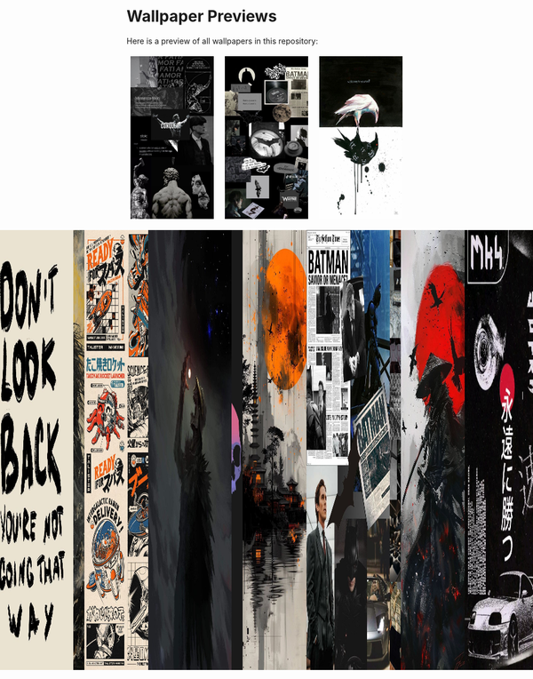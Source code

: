 # Wallpaper Previews

Here is a preview of all wallpapers in this repository:

<div style='display: flex; flex-wrap: wrap; gap: 10px; justify-content: center;'>
<img src='0036d13f6d7c8a1be39fad6a98faad17.jpg' alt='img' width='150px' style='margin: 5px;'><img src='02e3a7786da518df81e63ecc3c0b35a1.jpg' alt='img' width='150px' style='margin: 5px;'><img src='035f1cc7589ba553deaa8646bd92dedf.jpg' alt='img' width='150px' style='margin: 5px;'>
<div style='display: flex; gap: 10px; justify-content: center;'>
<img src='0553aa0185b5faf2b7a6134eb9b3ac89.jpg' alt='img' width='150px' style='margin: 5px;'><img src='0696bc71f853a48671e5c02a844475b9.jpg' alt='img' width='150px' style='margin: 5px;'><img src='09695cfd5334f31a961b638696a6e210.jpg' alt='img' width='150px' style='margin: 5px;'>
<div style='display: flex; gap: 10px; justify-content: center;'>
<img src='0aa0b51e47727913e3493bf3ca171a7b.jpg' alt='img' width='150px' style='margin: 5px;'><img src='0aeb841055df25bb06ccfb889bcf6b47.jpg' alt='img' width='150px' style='margin: 5px;'><img src='0b456294ed7d443c0316dd5e6a96b250.jpg' alt='img' width='150px' style='margin: 5px;'>
<div style='display: flex; gap: 10px; justify-content: center;'>
<img src='0b7dc55846971b26384de652f168055a.jpg' alt='img' width='150px' style='margin: 5px;'><img src='1365571.jpg' alt='img' width='150px' style='margin: 5px;'><img src='1409f4030430f775bf17f531e22cdccb.jpg' alt='img' width='150px' style='margin: 5px;'>
<div style='display: flex; gap: 10px; justify-content: center;'>
<img src='14b079c7543448140c43971783b27972.jpg' alt='img' width='150px' style='margin: 5px;'><img src='1621656136143.jpg' alt='img' width='150px' style='margin: 5px;'><img src='1699940734152.jpg' alt='img' width='150px' style='margin: 5px;'>
<div style='display: flex; gap: 10px; justify-content: center;'>
<img src='194b1078389ddc132cf8d1901ed00b4e.jpg' alt='img' width='150px' style='margin: 5px;'><img src='19602.jpg' alt='img' width='150px' style='margin: 5px;'><img src='1a8420455af60e0bbf8a711599e74cc2.jpg' alt='img' width='150px' style='margin: 5px;'>
<div style='display: flex; gap: 10px; justify-content: center;'>
<img src='1b8a1f2d057f142df897bd80857d1707.jpg' alt='img' width='150px' style='margin: 5px;'><img src='1e60836e854261ebdcfcfed9a0c89817.jpg' alt='img' width='150px' style='margin: 5px;'><img src='1e886da9d3c1eca8fc2a54ef7c6f425c.jpg' alt='img' width='150px' style='margin: 5px;'>
<div style='display: flex; gap: 10px; justify-content: center;'>
<img src='1f617afa20a8f361ae6d7636c41ccd13.jpg' alt='img' width='150px' style='margin: 5px;'><img src='20241029_110256.jpg' alt='img' width='150px' style='margin: 5px;'><img src='2041bf4023d76020270d8ab91e0c3919.jpg' alt='img' width='150px' style='margin: 5px;'>
<div style='display: flex; gap: 10px; justify-content: center;'>
<img src='20530085.jpg' alt='img' width='150px' style='margin: 5px;'><img src='20e0c8c50ba79a6e6f075fc5f189a0011b47385e335909b11c3a13db6929c7f70.0.jpg' alt='img' width='150px' style='margin: 5px;'><img src='2117c4c32d774fc6176c5f876ed17436.jpg' alt='img' width='150px' style='margin: 5px;'>
<div style='display: flex; gap: 10px; justify-content: center;'>
<img src='2197ae45cf7c380c7d2d8bfead87008e.jpg' alt='img' width='150px' style='margin: 5px;'><img src='236e5af3426b5e01ac1e6948712721a7.jpg' alt='img' width='150px' style='margin: 5px;'><img src='2595b230af36c17099add6163238c053.jpg' alt='img' width='150px' style='margin: 5px;'>
<div style='display: flex; gap: 10px; justify-content: center;'>
<img src='262a75c916e2515aaef259a13037684e.jpg' alt='img' width='150px' style='margin: 5px;'><img src='29a5f854a3def26a75c8b3fa42f908f6.jpg' alt='img' width='150px' style='margin: 5px;'><img src='2b7807c0bca1a191f695c8c117c28d26.jpg' alt='img' width='150px' style='margin: 5px;'>
<div style='display: flex; gap: 10px; justify-content: center;'>
<img src='2eaf30ba1c026360e47d1c9443f01313.jpg' alt='img' width='150px' style='margin: 5px;'><img src='2oxn2mjk4i9d1.jpeg' alt='img' width='150px' style='margin: 5px;'><img src='311ef31377cc5c77b1c5d7f039306f8f.jpg' alt='img' width='150px' style='margin: 5px;'>
<div style='display: flex; gap: 10px; justify-content: center;'>
<img src='3151b98716640fd76fff75295df5a38c.jpg' alt='img' width='150px' style='margin: 5px;'><img src='319289d81202eebb8c27b027ad33e64c.jpg' alt='img' width='150px' style='margin: 5px;'><img src='320d1ab84b28262989cd28bded1c894d.jpg' alt='img' width='150px' style='margin: 5px;'>
<div style='display: flex; gap: 10px; justify-content: center;'>
<img src='32347bc026f798bf3c8dbfdbbed7c40c.jpg' alt='img' width='150px' style='margin: 5px;'><img src='32352de40dd5e00aa19cace823ed6058.jpg' alt='img' width='150px' style='margin: 5px;'><img src='3440d6269ee37964189cab4390203991.jpg' alt='img' width='150px' style='margin: 5px;'>
<div style='display: flex; gap: 10px; justify-content: center;'>
<img src='361f0d561997b2608a81d6a0e95ff1ba.jpg' alt='img' width='150px' style='margin: 5px;'><img src='367cdf12ff2fa044e907aef2ffcd336a.jpg' alt='img' width='150px' style='margin: 5px;'><img src='36a9b7e853e6b44a9aa91d0c107cfea6.jpg' alt='img' width='150px' style='margin: 5px;'>
<div style='display: flex; gap: 10px; justify-content: center;'>
<img src='37f521521ef6fedb879eaa6e15f46b74.jpg' alt='img' width='150px' style='margin: 5px;'><img src='3a7523454bdc4e716c2c9a3c9df72a7f.jpg' alt='img' width='150px' style='margin: 5px;'><img src='3c587b09ff80082dcb9091c45963c487.jpg' alt='img' width='150px' style='margin: 5px;'>
<div style='display: flex; gap: 10px; justify-content: center;'>
<img src='3d1444242d94e899495ab53e2646f9a3.jpg' alt='img' width='150px' style='margin: 5px;'><img src='3e4d092f71623e1f5d97a9fe6d125375.jpg' alt='img' width='150px' style='margin: 5px;'><img src='4143be7f9c09089a950efd3396fe7856.jpg' alt='img' width='150px' style='margin: 5px;'>
<div style='display: flex; gap: 10px; justify-content: center;'>
<img src='417e6733413573eae219202577d531fb.jpg' alt='img' width='150px' style='margin: 5px;'><img src='438a56ee3f6ccaaf5fd435fad4ce4dc2.jpg' alt='img' width='150px' style='margin: 5px;'><img src='43c5d9d16bad5eb0e1a44bbb0ec49189.jpg' alt='img' width='150px' style='margin: 5px;'>
<div style='display: flex; gap: 10px; justify-content: center;'>
<img src='43e995a3ebaf6b036e71d857461c7df5.jpg' alt='img' width='150px' style='margin: 5px;'><img src='45550b8b84aaad5af676225fce7518c2.jpg' alt='img' width='150px' style='margin: 5px;'><img src='48b32523d9db57d00eabdd2eb378bcb5.jpg' alt='img' width='150px' style='margin: 5px;'>
<div style='display: flex; gap: 10px; justify-content: center;'>
<img src='4ae2855bae4d0a27a6b50124527e4361.jpg' alt='img' width='150px' style='margin: 5px;'><img src='4c41b188d10e55d2ffc651f6c7cfc31f.jpg' alt='img' width='150px' style='margin: 5px;'><img src='4e0a42d464191bf1aea3f58bfa7c71c0.jpg' alt='img' width='150px' style='margin: 5px;'>
<div style='display: flex; gap: 10px; justify-content: center;'>
<img src='512ae729defa120e06e74322aacd5972.jpg' alt='img' width='150px' style='margin: 5px;'><img src='537077c86c99c266bc5e5ed77ac032b3.jpg' alt='img' width='150px' style='margin: 5px;'><img src='54e48b1950d8c72393661feda2049351.jpg' alt='img' width='150px' style='margin: 5px;'>
<div style='display: flex; gap: 10px; justify-content: center;'>
<img src='552150e54631896110bfa7fbc13d3f9a.jpg' alt='img' width='150px' style='margin: 5px;'><img src='55912cf03c647b99b1dd1cd3252fc8e1.jpg' alt='img' width='150px' style='margin: 5px;'><img src='55ca4f7cb65d05e41ffaf6bb7f4d2541.jpg' alt='img' width='150px' style='margin: 5px;'>
<div style='display: flex; gap: 10px; justify-content: center;'>
<img src='560e6e53621d201f69b8ba0554e085a5.jpg' alt='img' width='150px' style='margin: 5px;'><img src='56da8280e88230579be4297e8605ebd0.jpg' alt='img' width='150px' style='margin: 5px;'><img src='58a367791a1ecf76058aec4f7613ef9b.jpg' alt='img' width='150px' style='margin: 5px;'>
<div style='display: flex; gap: 10px; justify-content: center;'>
<img src='5902c8bbef59c6b9c6f6556a30aa84a8.jpg' alt='img' width='150px' style='margin: 5px;'><img src='595623542e90905c6a78fddf2452ce61.jpg' alt='img' width='150px' style='margin: 5px;'><img src='5c033a0e2ca7d30d933056283509b9f2.jpg' alt='img' width='150px' style='margin: 5px;'>
<div style='display: flex; gap: 10px; justify-content: center;'>
<img src='5ca747ca4b8b6be2eeb0012cdfa02f74.jpg' alt='img' width='150px' style='margin: 5px;'><img src='5d062fbf17d5740b5579a65f969e0bd2.jpg' alt='img' width='150px' style='margin: 5px;'><img src='62f9874c2f824ab10e688e95e22f7532.jpg' alt='img' width='150px' style='margin: 5px;'>
<div style='display: flex; gap: 10px; justify-content: center;'>
<img src='6365c84a1708c2f84888da90c2359c48.jpg' alt='img' width='150px' style='margin: 5px;'><img src='664628cf50e1590e91765586e6a1dc40.jpg' alt='img' width='150px' style='margin: 5px;'><img src='66491ba6df4de1500413089e0212a8ee.jpg' alt='img' width='150px' style='margin: 5px;'>
<div style='display: flex; gap: 10px; justify-content: center;'>
<img src='674249235af8c9dd8701970fbffeccb0.jpg' alt='img' width='150px' style='margin: 5px;'><img src='675af5d804b5631a368a4d857fa57276.jpg' alt='img' width='150px' style='margin: 5px;'><img src='693ad54fa5a67f2eba0e15ca58da0af2.jpg' alt='img' width='150px' style='margin: 5px;'>
<div style='display: flex; gap: 10px; justify-content: center;'>
<img src='6984b33e06d6b2505eee335054a3c7c0.jpg' alt='img' width='150px' style='margin: 5px;'><img src='6e19a13d1558a3d29cf53ab29b7da83f.jpg' alt='img' width='150px' style='margin: 5px;'><img src='6e84367060d1fb9065eb4d6f30dd8ea9.jpg' alt='img' width='150px' style='margin: 5px;'>
<div style='display: flex; gap: 10px; justify-content: center;'>
<img src='72144ea0bceb31dc89ad956d2d735ead.jpg' alt='img' width='150px' style='margin: 5px;'><img src='729c27c888ca6246c2dc844f9d9ae8b7.jpg' alt='img' width='150px' style='margin: 5px;'><img src='73efd9c6e5deb7e4dc394f334a280484.jpg' alt='img' width='150px' style='margin: 5px;'>
<div style='display: flex; gap: 10px; justify-content: center;'>
<img src='74e2e638e0a2e0da4c90cd6355dfd418.jpg' alt='img' width='150px' style='margin: 5px;'><img src='75e9284b0b84d13de73f746f3236b91a.jpg' alt='img' width='150px' style='margin: 5px;'><img src='764757b4f0e7673ea18a41d1b3a267aa.jpg' alt='img' width='150px' style='margin: 5px;'>
<div style='display: flex; gap: 10px; justify-content: center;'>
<img src='764f921c54910bbf5535faad06dccbb5.jpg' alt='img' width='150px' style='margin: 5px;'><img src='77ec615e10abd570e06836ff3582c07a.jpg' alt='img' width='150px' style='margin: 5px;'><img src='7c8c0e97a3633ee1f8a49b40a4336b07.jpg' alt='img' width='150px' style='margin: 5px;'>
<div style='display: flex; gap: 10px; justify-content: center;'>
<img src='80069a1b361ec8e78d8d14b086b428a3.jpg' alt='img' width='150px' style='margin: 5px;'><img src='80b15276026c00e399ab4a7ef57ec394.jpg' alt='img' width='150px' style='margin: 5px;'><img src='8196f467dec71f36d4488b8a671b3289.jpg' alt='img' width='150px' style='margin: 5px;'>
<div style='display: flex; gap: 10px; justify-content: center;'>
<img src='854f727d8c725d7ff31ebd167a1c5417.jpg' alt='img' width='150px' style='margin: 5px;'><img src='857f04de8a00659501196efe747f3c7d.jpg' alt='img' width='150px' style='margin: 5px;'><img src='877bea8d8910934e9044628f90d16181.jpg' alt='img' width='150px' style='margin: 5px;'>
<div style='display: flex; gap: 10px; justify-content: center;'>
<img src='87898bfa813ac57cd983948c6dd25549.jpg' alt='img' width='150px' style='margin: 5px;'><img src='8bc8caaac970dd3536e0c8d8aab486d2.jpg' alt='img' width='150px' style='margin: 5px;'><img src='8c16bde8097d675297e0cc5d8e715c51.jpg' alt='img' width='150px' style='margin: 5px;'>
<div style='display: flex; gap: 10px; justify-content: center;'>
<img src='8c637dbc7af1566cda3bbf119d3d27d9.jpg' alt='img' width='150px' style='margin: 5px;'><img src='8d737874182c40aee270e77032a6f02a.jpg' alt='img' width='150px' style='margin: 5px;'><img src='8f0430959b210e295bae1857cd6d4a67.jpg' alt='img' width='150px' style='margin: 5px;'>
<div style='display: flex; gap: 10px; justify-content: center;'>
<img src='92d189aa0002422becbc57e6ed2fa64a.jpg' alt='img' width='150px' style='margin: 5px;'><img src='948ec9d81b409d945b9e7bf79830febd.jpg' alt='img' width='150px' style='margin: 5px;'><img src='960fbd2545d833ec59b6654d69a9be4b.jpg' alt='img' width='150px' style='margin: 5px;'>
<div style='display: flex; gap: 10px; justify-content: center;'>
<img src='98d2648cbf8c830e4310a2fcbd45d3b9.jpg' alt='img' width='150px' style='margin: 5px;'><img src='995fc95d92e5ba2eea743bdef15854cc.jpg' alt='img' width='150px' style='margin: 5px;'><img src='9a5706592edcacaa459f3ced732353ae.jpg' alt='img' width='150px' style='margin: 5px;'>
<div style='display: flex; gap: 10px; justify-content: center;'>
<img src='9bb10a8c4ba0f4c9cff40ac7a8b8bf4f.jpg' alt='img' width='150px' style='margin: 5px;'><img src='9dd60219c591fc35d0b8b178a32457fd.jpg' alt='img' width='150px' style='margin: 5px;'><img src='9fe55f515cc77081e0559d15dac100a1.jpg' alt='img' width='150px' style='margin: 5px;'>
<div style='display: flex; gap: 10px; justify-content: center;'>
<img src='IMG_20230213_142420_284.jpg' alt='img' width='150px' style='margin: 5px;'><img src='IMG_20240118_092435_843.png' alt='img' width='150px' style='margin: 5px;'><img src='IMG_20240204_140706_067.png' alt='img' width='150px' style='margin: 5px;'>
<div style='display: flex; gap: 10px; justify-content: center;'>
<img src='IMG_20240225_124514_255.PNG' alt='img' width='150px' style='margin: 5px;'><img src='IMG_20240606_134418_631.jpg' alt='img' width='150px' style='margin: 5px;'><img src='IMG_20240606_134423_431.jpg' alt='img' width='150px' style='margin: 5px;'>
<div style='display: flex; gap: 10px; justify-content: center;'>
<img src='IMG_20240606_134428_783.jpg' alt='img' width='150px' style='margin: 5px;'><img src='IMG_20240606_134432_281.jpg' alt='img' width='150px' style='margin: 5px;'><img src='IMG_20240606_134435_606.jpg' alt='img' width='150px' style='margin: 5px;'>
<div style='display: flex; gap: 10px; justify-content: center;'>
<img src='IMG_20240606_134441_748.jpg' alt='img' width='150px' style='margin: 5px;'><img src='IMG_20240606_134444_786.jpg' alt='img' width='150px' style='margin: 5px;'><img src='IMG_20241208_213944_434.jpg' alt='img' width='150px' style='margin: 5px;'>
<div style='display: flex; gap: 10px; justify-content: center;'>
<img src='IMG_20241208_213944_703.jpg' alt='img' width='150px' style='margin: 5px;'><img src='IMG_20241208_214003_259.jpg' alt='img' width='150px' style='margin: 5px;'><img src='IMG_20241210_171701_960.jpg' alt='img' width='150px' style='margin: 5px;'>
<div style='display: flex; gap: 10px; justify-content: center;'>
<img src='IMG_20250123_165819.jpg' alt='img' width='150px' style='margin: 5px;'><img src='NaturalTexture001@XHyperOS.jpg' alt='img' width='150px' style='margin: 5px;'><img src='NaturalTexture002@XHyperOS.jpg' alt='img' width='150px' style='margin: 5px;'>
<div style='display: flex; gap: 10px; justify-content: center;'>
<img src='NaturalTexture003@XHyperOS.jpg' alt='img' width='150px' style='margin: 5px;'><img src='NaturalTexture004@XHyperOS.jpg' alt='img' width='150px' style='margin: 5px;'><img src='NaturalTexture005@XHyperOS.jpg' alt='img' width='150px' style='margin: 5px;'>
<div style='display: flex; gap: 10px; justify-content: center;'>
<img src='NaturalTexture006@XHyperOS.jpg' alt='img' width='150px' style='margin: 5px;'><img src='NaturalTexture007@XHyperOS.jpg' alt='img' width='150px' style='margin: 5px;'><img src='RDT_20240805_205800524707339954070253.jpg' alt='img' width='150px' style='margin: 5px;'>
<div style='display: flex; gap: 10px; justify-content: center;'>
<img src='RDT_20240824_1259017285528986361777685.jpg' alt='img' width='150px' style='margin: 5px;'><img src='RDT_20240824_1259092460321151770934075.jpg' alt='img' width='150px' style='margin: 5px;'><img src='RDT_20240824_125913583302989652162814.jpg' alt='img' width='150px' style='margin: 5px;'>
<div style='display: flex; gap: 10px; justify-content: center;'>
<img src='RDT_20240824_1259227000173196251048160.jpg' alt='img' width='150px' style='margin: 5px;'><img src='RDT_20240830_0958051590347512308950042.jpg' alt='img' width='150px' style='margin: 5px;'><img src='RDT_20240901_195720483870844058293856.jpg' alt='img' width='150px' style='margin: 5px;'>
<div style='display: flex; gap: 10px; justify-content: center;'>
<img src='RDT_20240905_0645261493663039872628541.jpg' alt='img' width='150px' style='margin: 5px;'><img src='RDT_20240908_1901243308559898925654443.jpg' alt='img' width='150px' style='margin: 5px;'><img src='RDT_20240908_1901351840384505896464658.jpg' alt='img' width='150px' style='margin: 5px;'>
<div style='display: flex; gap: 10px; justify-content: center;'>
<img src='RDT_20240908_19014155356461605093726.jpg' alt='img' width='150px' style='margin: 5px;'><img src='RDT_20240908_1901471372139139937307536.jpg' alt='img' width='150px' style='margin: 5px;'><img src='RDT_20240908_1901584866741058010236158.jpg' alt='img' width='150px' style='margin: 5px;'>
<div style='display: flex; gap: 10px; justify-content: center;'>
<img src='RDT_20240908_1902074046038934092219542.jpg' alt='img' width='150px' style='margin: 5px;'><img src='RDT_20240908_1902178813019206804811684.jpg' alt='img' width='150px' style='margin: 5px;'><img src='RDT_20240908_1902284923361393009177690.jpg' alt='img' width='150px' style='margin: 5px;'>
<div style='display: flex; gap: 10px; justify-content: center;'>
<img src='RDT_20240908_1902354951153502201834083.jpg' alt='img' width='150px' style='margin: 5px;'><img src='RDT_20240909_1514116977340036135440572.jpg' alt='img' width='150px' style='margin: 5px;'><img src='RDT_20240909_1514165573012892261479013.jpg' alt='img' width='150px' style='margin: 5px;'>
<div style='display: flex; gap: 10px; justify-content: center;'>
<img src='RDT_20240909_1514233799782160025513409.jpg' alt='img' width='150px' style='margin: 5px;'><img src='RDT_20240909_1514303863687931092673470.jpg' alt='img' width='150px' style='margin: 5px;'><img src='RDT_20240909_1514366390272640433389953.jpg' alt='img' width='150px' style='margin: 5px;'>
<div style='display: flex; gap: 10px; justify-content: center;'>
<img src='RDT_20240911_113930899696690144608637.jpg' alt='img' width='150px' style='margin: 5px;'><img src='RDT_20240911_1139468365940822012882092.jpg' alt='img' width='150px' style='margin: 5px;'><img src='RDT_20240911_1139515504668724006624744.jpg' alt='img' width='150px' style='margin: 5px;'>
<div style='display: flex; gap: 10px; justify-content: center;'>
<img src='RDT_20240911_1139578452002043401764259.jpg' alt='img' width='150px' style='margin: 5px;'><img src='RDT_20240913_1158501342639998354440608.jpg' alt='img' width='150px' style='margin: 5px;'><img src='RDT_20240917_2017381837924229918552833.jpg' alt='img' width='150px' style='margin: 5px;'>
<div style='display: flex; gap: 10px; justify-content: center;'>
<img src='RDT_20240917_201747951454127951631630.jpg' alt='img' width='150px' style='margin: 5px;'><img src='RDT_20240917_2017526160446192219622299.jpg' alt='img' width='150px' style='margin: 5px;'><img src='RDT_20240917_2017595745544838652210939.jpg' alt='img' width='150px' style='margin: 5px;'>
<div style='display: flex; gap: 10px; justify-content: center;'>
<img src='RDT_20240919_1200542506015659964693577.jpg' alt='img' width='150px' style='margin: 5px;'><img src='RDT_20240929_1840154395031620315202306.jpg' alt='img' width='150px' style='margin: 5px;'><img src='RDT_20240929_1840228547806564134355762.jpg' alt='img' width='150px' style='margin: 5px;'>
<div style='display: flex; gap: 10px; justify-content: center;'>
<img src='RDT_20240929_184031673428018350470399.jpg' alt='img' width='150px' style='margin: 5px;'><img src='RDT_20240929_1840361991291305412045944.jpg' alt='img' width='150px' style='margin: 5px;'><img src='RDT_20240929_184044539436460583574562.jpg' alt='img' width='150px' style='margin: 5px;'>
<div style='display: flex; gap: 10px; justify-content: center;'>
<img src='RDT_20240929_1840477959642706591525797.jpg' alt='img' width='150px' style='margin: 5px;'><img src='RDT_20240929_1840542364572518917403047.jpg' alt='img' width='150px' style='margin: 5px;'><img src='RDT_20240929_1840588204179911739833005.jpg' alt='img' width='150px' style='margin: 5px;'>
<div style='display: flex; gap: 10px; justify-content: center;'>
<img src='RDT_20240929_1841092399318623302276227.jpg' alt='img' width='150px' style='margin: 5px;'><img src='RDT_20240929_1841241640218062181238045.jpg' alt='img' width='150px' style='margin: 5px;'><img src='RDT_20240929_1841281413602457099524411.jpg' alt='img' width='150px' style='margin: 5px;'>
<div style='display: flex; gap: 10px; justify-content: center;'>
<img src='RDT_20240930_1050413902477774065463187.jpg' alt='img' width='150px' style='margin: 5px;'><img src='RDT_20240930_1050501427704911885920323.jpg' alt='img' width='150px' style='margin: 5px;'><img src='RDT_20241006_0043361489270700827625020.jpg' alt='img' width='150px' style='margin: 5px;'>
<div style='display: flex; gap: 10px; justify-content: center;'>
<img src='RDT_20241006_0043426132851723430175428.jpg' alt='img' width='150px' style='margin: 5px;'><img src='RDT_20241006_0043468244205567433431385.jpg' alt='img' width='150px' style='margin: 5px;'><img src='RDT_20241006_004351364176526941901454.jpg' alt='img' width='150px' style='margin: 5px;'>
<div style='display: flex; gap: 10px; justify-content: center;'>
<img src='RDT_20241011_115834387831893718982349.jpg' alt='img' width='150px' style='margin: 5px;'><img src='RDT_20241011_1158405762061214348088878.jpg' alt='img' width='150px' style='margin: 5px;'><img src='RDT_20241012_1214403969666668893338045.jpg' alt='img' width='150px' style='margin: 5px;'>
<div style='display: flex; gap: 10px; justify-content: center;'>
<img src='RDT_20241013_142120121731581228420988.jpg' alt='img' width='150px' style='margin: 5px;'><img src='RDT_20241013_1421304205010807173067986.jpg' alt='img' width='150px' style='margin: 5px;'><img src='RDT_20241014_0059591444302538228224550.jpg' alt='img' width='150px' style='margin: 5px;'>
<div style='display: flex; gap: 10px; justify-content: center;'>
<img src='RDT_20241014_0100136646139470610768485.jpg' alt='img' width='150px' style='margin: 5px;'><img src='RDT_20241014_063026785862195397590088.jpg' alt='img' width='150px' style='margin: 5px;'><img src='RDT_20241023_1039095112060130889461912.jpg' alt='img' width='150px' style='margin: 5px;'>
<div style='display: flex; gap: 10px; justify-content: center;'>
<img src='RDT_20241023_1039171717006795026157385.jpg' alt='img' width='150px' style='margin: 5px;'><img src='RDT_20241023_1039264381779138294708020.jpg' alt='img' width='150px' style='margin: 5px;'><img src='RDT_20241023_1039404932617571097734221.jpg' alt='img' width='150px' style='margin: 5px;'>
<div style='display: flex; gap: 10px; justify-content: center;'>
<img src='RDT_20241023_1039504104148421236058020.jpg' alt='img' width='150px' style='margin: 5px;'><img src='RDT_20241023_1040103010944560915889674.jpg' alt='img' width='150px' style='margin: 5px;'><img src='RDT_20241028_1508225840397477349198677.jpg' alt='img' width='150px' style='margin: 5px;'>
<div style='display: flex; gap: 10px; justify-content: center;'>
<img src='RDT_20241028_1508338006518953425068975.jpg' alt='img' width='150px' style='margin: 5px;'><img src='RDT_20241028_1508424909120800103911116.jpg' alt='img' width='150px' style='margin: 5px;'><img src='RDT_20241028_1508497775384627831640930.jpg' alt='img' width='150px' style='margin: 5px;'>
<div style='display: flex; gap: 10px; justify-content: center;'>
<img src='RDT_20241028_1509005016742274201266560.jpg' alt='img' width='150px' style='margin: 5px;'><img src='RDT_20241101_1837145184472687392052850.jpg' alt='img' width='150px' style='margin: 5px;'><img src='RDT_20241101_1837178261489165645941029.jpg' alt='img' width='150px' style='margin: 5px;'>
<div style='display: flex; gap: 10px; justify-content: center;'>
<img src='RDT_20241101_1837234650479382682626387.jpg' alt='img' width='150px' style='margin: 5px;'><img src='RDT_20241101_1837292860420607031887712.jpg' alt='img' width='150px' style='margin: 5px;'><img src='RDT_20241121_1708251921395856166538179.jpg' alt='img' width='150px' style='margin: 5px;'>
<div style='display: flex; gap: 10px; justify-content: center;'>
<img src='RDT_20241122_1239395988626302137288576.jpg' alt='img' width='150px' style='margin: 5px;'><img src='RDT_20241122_1239445679639107218819911.jpg' alt='img' width='150px' style='margin: 5px;'><img src='RDT_20241122_1239492766219732005785.jpg' alt='img' width='150px' style='margin: 5px;'>
<div style='display: flex; gap: 10px; justify-content: center;'>
<img src='RDT_20241122_1239538885272993829887631.jpg' alt='img' width='150px' style='margin: 5px;'><img src='RDT_20241122_1240072127330838630800648.jpg' alt='img' width='150px' style='margin: 5px;'><img src='RDT_20241122_1240115309191596312084336.jpg' alt='img' width='150px' style='margin: 5px;'>
<div style='display: flex; gap: 10px; justify-content: center;'>
<img src='RDT_20241123_1928452052534642005125054.jpg' alt='img' width='150px' style='margin: 5px;'><img src='RDT_20241127_1923016205756462181161861.jpg' alt='img' width='150px' style='margin: 5px;'><img src='RDT_20241127_1923103630136677509083256.jpg' alt='img' width='150px' style='margin: 5px;'>
<div style='display: flex; gap: 10px; justify-content: center;'>
<img src='RDT_20241127_1923177418591489489268684.jpg' alt='img' width='150px' style='margin: 5px;'><img src='RDT_20241127_1923234274590566937056880.jpg' alt='img' width='150px' style='margin: 5px;'><img src='RDT_20241127_1923281410704886456018721.jpg' alt='img' width='150px' style='margin: 5px;'>
<div style='display: flex; gap: 10px; justify-content: center;'>
<img src='RDT_20241127_1923321336595156007011606.jpg' alt='img' width='150px' style='margin: 5px;'><img src='RDT_20241127_1923393340515078067301883.jpg' alt='img' width='150px' style='margin: 5px;'><img src='RDT_20241127_1923475978698354245321994.jpg' alt='img' width='150px' style='margin: 5px;'>
<div style='display: flex; gap: 10px; justify-content: center;'>
<img src='RDT_20241127_1923576892684182547227086.jpg' alt='img' width='150px' style='margin: 5px;'><img src='RDT_20241127_1924036950288336231203335.jpg' alt='img' width='150px' style='margin: 5px;'><img src='RDT_20241127_1924076917072925764803460.jpg' alt='img' width='150px' style='margin: 5px;'>
<div style='display: flex; gap: 10px; justify-content: center;'>
<img src='RDT_20241128_141433644537141221740838.jpg' alt='img' width='150px' style='margin: 5px;'><img src='RDT_20241128_1414378827675133104376525.jpg' alt='img' width='150px' style='margin: 5px;'><img src='RDT_20241128_1414438486642510186544344.jpg' alt='img' width='150px' style='margin: 5px;'>
<div style='display: flex; gap: 10px; justify-content: center;'>
<img src='RDT_20241128_1414464800670033950920486.jpg' alt='img' width='150px' style='margin: 5px;'><img src='RDT_20241128_1414507136248273539826639.jpg' alt='img' width='150px' style='margin: 5px;'><img src='RDT_20241128_141454477711874002288061.jpg' alt='img' width='150px' style='margin: 5px;'>
<div style='display: flex; gap: 10px; justify-content: center;'>
<img src='RDT_20241128_1415067680584104354275678.jpg' alt='img' width='150px' style='margin: 5px;'><img src='RDT_20241128_1415099003593181280208574.jpg' alt='img' width='150px' style='margin: 5px;'><img src='RDT_20241128_1415126598987083483575255.jpg' alt='img' width='150px' style='margin: 5px;'>
<div style='display: flex; gap: 10px; justify-content: center;'>
<img src='RDT_20241128_1415162560448905216110882.jpg' alt='img' width='150px' style='margin: 5px;'><img src='RDT_20241128_1416435760939395720034575.jpg' alt='img' width='150px' style='margin: 5px;'><img src='RDT_20241128_1417013742856873534379578.jpg' alt='img' width='150px' style='margin: 5px;'>
<div style='display: flex; gap: 10px; justify-content: center;'>
<img src='RDT_20241128_1417088907281596769171482.jpg' alt='img' width='150px' style='margin: 5px;'><img src='RDT_20241128_1417205848891827246232774.jpg' alt='img' width='150px' style='margin: 5px;'><img src='RDT_20241128_1417555216404945981136060.jpg' alt='img' width='150px' style='margin: 5px;'>
<div style='display: flex; gap: 10px; justify-content: center;'>
<img src='RDT_20241201_1517518955420876144062495.jpg' alt='img' width='150px' style='margin: 5px;'><img src='RDT_20241201_151804563111810450966498.jpg' alt='img' width='150px' style='margin: 5px;'><img src='RDT_20241201_1518152957318724935517165.jpg' alt='img' width='150px' style='margin: 5px;'>
<div style='display: flex; gap: 10px; justify-content: center;'>
<img src='RDT_20241201_1518275819979357305405233.jpg' alt='img' width='150px' style='margin: 5px;'><img src='RDT_20241201_1518375187928727422570026.jpg' alt='img' width='150px' style='margin: 5px;'><img src='RDT_20241201_1518455774981954977890889.jpg' alt='img' width='150px' style='margin: 5px;'>
<div style='display: flex; gap: 10px; justify-content: center;'>
<img src='RDT_20241201_1518567188251939195611099.jpg' alt='img' width='150px' style='margin: 5px;'><img src='RDT_20241201_1519454913388786805578551.jpg' alt='img' width='150px' style='margin: 5px;'><img src='RDT_20241202_164739919048272750614407.jpg' alt='img' width='150px' style='margin: 5px;'>
<div style='display: flex; gap: 10px; justify-content: center;'>
<img src='RDT_20241202_1647484531496911127929019.jpg' alt='img' width='150px' style='margin: 5px;'><img src='RDT_20241202_164755464594620185725941.jpg' alt='img' width='150px' style='margin: 5px;'><img src='RDT_20241202_1648062572524571769227430.jpg' alt='img' width='150px' style='margin: 5px;'>
<div style='display: flex; gap: 10px; justify-content: center;'>
<img src='RDT_20241202_1648104139966816214129582.jpg' alt='img' width='150px' style='margin: 5px;'><img src='RDT_20241202_1648194841628699478396089.jpg' alt='img' width='150px' style='margin: 5px;'><img src='RDT_20241202_1648244146632276580425203.jpg' alt='img' width='150px' style='margin: 5px;'>
<div style='display: flex; gap: 10px; justify-content: center;'>
<img src='RDT_20241202_164829947832203930638173.jpg' alt='img' width='150px' style='margin: 5px;'><img src='RDT_20241204_1938214247406878612504767.jpg' alt='img' width='150px' style='margin: 5px;'><img src='RDT_20241204_1938284501043370879626547.jpg' alt='img' width='150px' style='margin: 5px;'>
<div style='display: flex; gap: 10px; justify-content: center;'>
<img src='RDT_20241204_1938343538672837338649446.jpg' alt='img' width='150px' style='margin: 5px;'><img src='RDT_20241204_1938413972549255061185452.jpg' alt='img' width='150px' style='margin: 5px;'><img src='RDT_20241204_1938473542926268505710693.jpg' alt='img' width='150px' style='margin: 5px;'>
<div style='display: flex; gap: 10px; justify-content: center;'>
<img src='RDT_20241204_1938567537287038239537297.jpg' alt='img' width='150px' style='margin: 5px;'><img src='RDT_20241204_1939031668652414012299087.jpg' alt='img' width='150px' style='margin: 5px;'><img src='RDT_20241204_193909763811303202420365.jpg' alt='img' width='150px' style='margin: 5px;'>
<div style='display: flex; gap: 10px; justify-content: center;'>
<img src='RDT_20241204_1939163684933423823179983.jpg' alt='img' width='150px' style='margin: 5px;'><img src='RDT_20241204_1939256658821227758179229.jpg' alt='img' width='150px' style='margin: 5px;'><img src='RDT_20241204_1939325059211890691823181.jpg' alt='img' width='150px' style='margin: 5px;'>
<div style='display: flex; gap: 10px; justify-content: center;'>
<img src='RDT_20241204_1940065317594939915807367.jpg' alt='img' width='150px' style='margin: 5px;'><img src='RDT_20241204_1940218405446910690062828.jpg' alt='img' width='150px' style='margin: 5px;'><img src='RDT_20241209_171109430991721580728309.jpg' alt='img' width='150px' style='margin: 5px;'>
<div style='display: flex; gap: 10px; justify-content: center;'>
<img src='RDT_20241213_1522333737662973926124202.jpg' alt='img' width='150px' style='margin: 5px;'><img src='RDT_20241213_1522445591350375420506416.jpg' alt='img' width='150px' style='margin: 5px;'><img src='RDT_20241213_1522491026265126393010313.jpg' alt='img' width='150px' style='margin: 5px;'>
<div style='display: flex; gap: 10px; justify-content: center;'>
<img src='RDT_20241213_1523038431354261187770644.jpg' alt='img' width='150px' style='margin: 5px;'><img src='RDT_20241213_1523466683708409665235043.jpg' alt='img' width='150px' style='margin: 5px;'><img src='RDT_20241225_1634445196768270791699496.jpg' alt='img' width='150px' style='margin: 5px;'>
<div style='display: flex; gap: 10px; justify-content: center;'>
<img src='RDT_20241225_1635037460822228467338792.jpg' alt='img' width='150px' style='margin: 5px;'><img src='RDT_20241225_1635574361039842798276746.jpg' alt='img' width='150px' style='margin: 5px;'><img src='RDT_20241225_1636321822467185873635726.jpg' alt='img' width='150px' style='margin: 5px;'>
<div style='display: flex; gap: 10px; justify-content: center;'>
<img src='RDT_20241225_1637051451028732927757529.jpg' alt='img' width='150px' style='margin: 5px;'><img src='RDT_20241225_1637185471082761902098373.jpg' alt='img' width='150px' style='margin: 5px;'><img src='RDT_20241225_1638094163921972893966597.jpg' alt='img' width='150px' style='margin: 5px;'>
<div style='display: flex; gap: 10px; justify-content: center;'>
<img src='RDT_20241225_1638455185433344707276215.jpg' alt='img' width='150px' style='margin: 5px;'><img src='RDT_20241225_1638598293571670678211732.jpg' alt='img' width='150px' style='margin: 5px;'><img src='RDT_20241225_1911025314611052196283981.jpg' alt='img' width='150px' style='margin: 5px;'>
<div style='display: flex; gap: 10px; justify-content: center;'>
<img src='RDT_20241226_1525048230783193492176295.jpg' alt='img' width='150px' style='margin: 5px;'><img src='RDT_20250101_1610161245643595533007914.jpg' alt='img' width='150px' style='margin: 5px;'><img src='RDT_20250102_1705234525468870931662556.jpg' alt='img' width='150px' style='margin: 5px;'>
<div style='display: flex; gap: 10px; justify-content: center;'>
<img src='RDT_20250103_1719187953840368649735009.jpg' alt='img' width='150px' style='margin: 5px;'><img src='RDT_20250103_1719223015331219727147317.jpg' alt='img' width='150px' style='margin: 5px;'><img src='RDT_20250103_171928561230536695636023.jpg' alt='img' width='150px' style='margin: 5px;'>
<div style='display: flex; gap: 10px; justify-content: center;'>
<img src='RDT_20250103_1719341022032756311333395.jpg' alt='img' width='150px' style='margin: 5px;'><img src='RDT_20250113_2328552015322072547277788.jpg' alt='img' width='150px' style='margin: 5px;'><img src='RDT_20250115_1652083359225011135411031.jpg' alt='img' width='150px' style='margin: 5px;'>
<div style='display: flex; gap: 10px; justify-content: center;'>
<img src='RDT_20250119_0951136265285025460584672.jpg' alt='img' width='150px' style='margin: 5px;'><img src='RDT_20250123_0854398369682382092308829.jpg' alt='img' width='150px' style='margin: 5px;'><img src='a3d4dc59d7ccf7902e983356852cc74d.jpg' alt='img' width='150px' style='margin: 5px;'>
<div style='display: flex; gap: 10px; justify-content: center;'>
<img src='a5bfb6758a895f92b43e21e3c7ff6b2e.jpg' alt='img' width='150px' style='margin: 5px;'><img src='a6500117eeafc5aa75215e8b7f37c69d.jpg' alt='img' width='150px' style='margin: 5px;'><img src='a9d656b1bad74748dc9d5e579865226a.jpg' alt='img' width='150px' style='margin: 5px;'>
<div style='display: flex; gap: 10px; justify-content: center;'>
<img src='ab1aa967149cbe293d15796ed2d0476c.jpg' alt='img' width='150px' style='margin: 5px;'><img src='ab9c67a2640f193eb81bd5718fc0dcf2.jpg' alt='img' width='150px' style='margin: 5px;'><img src='acfb6f9dcad3638fdaf54e9ccc5ac0a5.jpg' alt='img' width='150px' style='margin: 5px;'>
<div style='display: flex; gap: 10px; justify-content: center;'>
<img src='alone-boy-lost-himself-on-dark-wallpaper-2048x1536_26.jpg' alt='img' width='150px' style='margin: 5px;'><img src='b1207db731109c2803f5d2c53043eb88.jpg' alt='img' width='150px' style='margin: 5px;'><img src='b33b65bdc1f164988c672ab51dc7c2bc.jpg' alt='img' width='150px' style='margin: 5px;'>
<div style='display: flex; gap: 10px; justify-content: center;'>
<img src='b38002edd8f34a56d94c247a4bb0e13d.jpg' alt='img' width='150px' style='margin: 5px;'><img src='b3ff280940f247c1c98ba5b3a620c0df.jpg' alt='img' width='150px' style='margin: 5px;'><img src='b49c9de038d21bed343c0d1fc36a7b77.jpg' alt='img' width='150px' style='margin: 5px;'>
<div style='display: flex; gap: 10px; justify-content: center;'>
<img src='b5cc494a2492b5cd793a89c5288c9e71.jpg' alt='img' width='150px' style='margin: 5px;'><img src='b8c67e855431cb8a92b2d5c8d8ccb1c0.jpg' alt='img' width='150px' style='margin: 5px;'><img src='b92d7c1b56852cc6a3cd49ce555f82f2.jpg' alt='img' width='150px' style='margin: 5px;'>
<div style='display: flex; gap: 10px; justify-content: center;'>
<img src='b9406eae3cbc065bf396d32ae01343fc.jpg' alt='img' width='150px' style='margin: 5px;'><img src='bb357f72aaae51297c4d704f0c2ed3ae.jpg' alt='img' width='150px' style='margin: 5px;'><img src='bc457f26baf9962ec2d79cd5a6f88be2.jpg' alt='img' width='150px' style='margin: 5px;'>
<div style='display: flex; gap: 10px; justify-content: center;'>
<img src='be0c64fa3f2760f33e15ea333f80b288.jpg' alt='img' width='150px' style='margin: 5px;'><img src='bee8fc3a467de25217314b2f98991055.jpg' alt='img' width='150px' style='margin: 5px;'><img src='c039c7868568a64cf81a6b062aaddbf5.jpg' alt='img' width='150px' style='margin: 5px;'>
<div style='display: flex; gap: 10px; justify-content: center;'>
<img src='c055708b33d935f39851072ccb3ef28d.jpg' alt='img' width='150px' style='margin: 5px;'><img src='c1439208634505c45f222badc8ff6300.jpg' alt='img' width='150px' style='margin: 5px;'><img src='c2234f3708dba12926d6513e8598d02b.jpg' alt='img' width='150px' style='margin: 5px;'>
<div style='display: flex; gap: 10px; justify-content: center;'>
<img src='c23696a54b13bab361bf3cb54fee62c2.jpg' alt='img' width='150px' style='margin: 5px;'><img src='c4b04d09f40de2622b7552037e06667e.jpg' alt='img' width='150px' style='margin: 5px;'><img src='c7a28f2ab5b1f877314e76bf764966db.jpg' alt='img' width='150px' style='margin: 5px;'>
<div style='display: flex; gap: 10px; justify-content: center;'>
<img src='cd2a82d592eed2bcaf3e62e8a16125f8.jpg' alt='img' width='150px' style='margin: 5px;'><img src='cf338e8cdc6c3ab95443acccfd0c53d6.jpg' alt='img' width='150px' style='margin: 5px;'><img src='cool-wallpaper-phone-nostalgic.jpg' alt='img' width='150px' style='margin: 5px;'>
<div style='display: flex; gap: 10px; justify-content: center;'>
<img src='cropped-5120-2880-1327530.jpeg' alt='img' width='150px' style='margin: 5px;'><img src='cropped-5120-2880-564931.jpg' alt='img' width='150px' style='margin: 5px;'><img src='d2ec57879916da58a2c207f7eb073b51.jpg' alt='img' width='150px' style='margin: 5px;'>
<div style='display: flex; gap: 10px; justify-content: center;'>
<img src='d3206c25d1dafb4f3718255cbfecda79.jpg' alt='img' width='150px' style='margin: 5px;'><img src='d56872d56149872b04ab24327ab903be.jpg' alt='img' width='150px' style='margin: 5px;'><img src='da5ac7cbd0033d9099f9b82a64039ebb.jpg' alt='img' width='150px' style='margin: 5px;'>
<div style='display: flex; gap: 10px; justify-content: center;'>
<img src='da63b51aa658315aec7d151e415debe9.jpg' alt='img' width='150px' style='margin: 5px;'><img src='darkvibesaf-22102022-0001.jpeg' alt='img' width='150px' style='margin: 5px;'><img src='e5b8f48b3e2cc26dad9251b6b52b3c8c.jpg' alt='img' width='150px' style='margin: 5px;'>
<div style='display: flex; gap: 10px; justify-content: center;'>
<img src='ea1455e0689c2fc8c0a8c3adb67788bd.jpg' alt='img' width='150px' style='margin: 5px;'><img src='eded3092d732db568fa3b24af7569e39.jpg' alt='img' width='150px' style='margin: 5px;'><img src='explore-with-joshua-ljFOTdPxbW8-unsplash.jpg' alt='img' width='150px' style='margin: 5px;'>
<div style='display: flex; gap: 10px; justify-content: center;'>
<img src='f0952469865814f5ac1ebfdc910ce2fa.jpg' alt='img' width='150px' style='margin: 5px;'><img src='f181e4263d83ca4ac895f4bd5178c0b4.jpg' alt='img' width='150px' style='margin: 5px;'><img src='f3b31058de48d6ddc6c08bd84c0290cc.jpg' alt='img' width='150px' style='margin: 5px;'>
<div style='display: flex; gap: 10px; justify-content: center;'>
<img src='f4a76a7ebb24e6f7b3806cecbec7c0e2.jpg' alt='img' width='150px' style='margin: 5px;'><img src='f517aea252cc74125b5a20ca2092a79c.jpg' alt='img' width='150px' style='margin: 5px;'><img src='f59b73cfe7f93223736251e0dc996c6b.jpg' alt='img' width='150px' style='margin: 5px;'>
<div style='display: flex; gap: 10px; justify-content: center;'>
<img src='fa033c78cf49f49d5c6d562bc979caaf.jpg' alt='img' width='150px' style='margin: 5px;'><img src='fc22b58b5385394ef3ec9a5e2ef9fd37.jpg' alt='img' width='150px' style='margin: 5px;'><img src='fcafe95e1f924204622037541e992089.jpg' alt='img' width='150px' style='margin: 5px;'>
<div style='display: flex; gap: 10px; justify-content: center;'>
<img src='fcdb62efe486fe0fd82b119012b14b6b.jpg' alt='img' width='150px' style='margin: 5px;'><img src='fd338efa2f266ca3a84cca9300aeecda.jpg' alt='img' width='150px' style='margin: 5px;'><img src='hanuman-7999727.png' alt='img' width='150px' style='margin: 5px;'>
<div style='display: flex; gap: 10px; justify-content: center;'>
<img src='iam_blackdaku-18052023-0001.jpg' alt='img' width='150px' style='margin: 5px;'><img src='linus-nylund-JP23z_-dA74-unsplash.jpg' alt='img' width='150px' style='margin: 5px;'><img src='original (1).jpg' alt='img' width='150px' style='margin: 5px;'>
<div style='display: flex; gap: 10px; justify-content: center;'>
<img src='peakpx (2).jpg' alt='img' width='150px' style='margin: 5px;'><img src='peakpx (4).jpg' alt='img' width='150px' style='margin: 5px;'><img src='poet.circle-11032023-0001.jpg' alt='img' width='150px' style='margin: 5px;'>
<div style='display: flex; gap: 10px; justify-content: center;'>
<img src='poet.circle-11032023-0002.jpg' alt='img' width='150px' style='margin: 5px;'><img src='rivertop.jpg' alt='img' width='150px' style='margin: 5px;'><img src='sebastian-molina-fotografia-natjj0CTa-s-unsplash (1).jpg' alt='img' width='150px' style='margin: 5px;'>
<div style='display: flex; gap: 10px; justify-content: center;'>
<img src='synthwaveplaylists-17112022-0001.jpg' alt='img' width='150px' style='margin: 5px;'><img src='vijaymahar-07082023-0001.jpg' alt='img' width='150px' style='margin: 5px;'><img src='wp5595785-arch-android-wallpapers.jpg' alt='img' width='150px' style='margin: 5px;'>
<div style='display: flex; gap: 10px; justify-content: center;'>
<img src='wp6339626.jpg' alt='img' width='150px' style='margin: 5px;'>
</div>